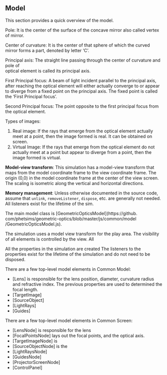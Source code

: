 ## Model

This section provides a quick overview of the model.


Pole:
It is the center of the surface of the concave mirror also called vertex of mirror.


Center of curvature:
It is the center of that sphere of which the curved mirror forms a part, denoted by letter ‘C’.

Principal axis:
The straight line passing through the center of curvature and pole of  
optical element is called its principal axis.

First Principal focus:
A beam of light incident parallel to the principal axis, after reaching the
optical element will either actually converge to or appear to diverge
from a fixed point on the principal axis. The fixed point is called the
‘First Principal focus’.

Second Principal focus:
The point opposite to the first principal focus from the optical element.

Types of images:
1)    Real image: If the rays that emerge from the optical element  actually
      meet at a point, then the
      image formed is real. It can be obtained on screen.
2)    Virtual Image: If the rays that emerge from the optical element do not
      actually meet at a point but appear to diverge from a point, then the image formed is virtual.


**Model-view transform**: This simulation has a model-view transform that 
maps from the model coordinate frame to the view coordinate frame. 
The origin (0,0) in the model coordinate frame at the center of the 
view screen. The scaling is isometric along the vertical and horizontal 
directions. 

**Memory management**: Unless otherwise documented in the source code, 
assume that `unlink`, `removeListener`, `dispose`, etc. are generally not 
needed. All listeners exist for the lifetime of the sim. 


The main model class is [GeometricOpticsModel](https://github.
com/phetsims/geometric-optics/blob/master/js/common/model
/GeometricOpticsModel.js). 

The simulation uses a model view transform for the play area.
The visibility of all elements is controlled by the view. All 

All the properties in the simulation are created
The listeners to the properties exist for the lifetime of the simulation 
and do not need to be disposed.

There are a few top-level model elements in Common Model:

* [Lens] is responsible for the lens position, diameter, curvature 
  radius and refractive index. The previous properties are used to 
  determined the focal length.
* [TargetImage] 
* [SourceObject] 
* [LightRays]
* [Guides]


There are a few top-level model elements in Common Screen:

* [LensNode] is responsible for the lens
* [FocalPointsNode] lays out the focal points, and the optical axis.
* [TargetImageNode] is 
* [SourceObjectNode] is the 
* [LightRaysNode]
* [GuidesNode]   
* [ProjectorScreenNode]
* [ControlPanel]
